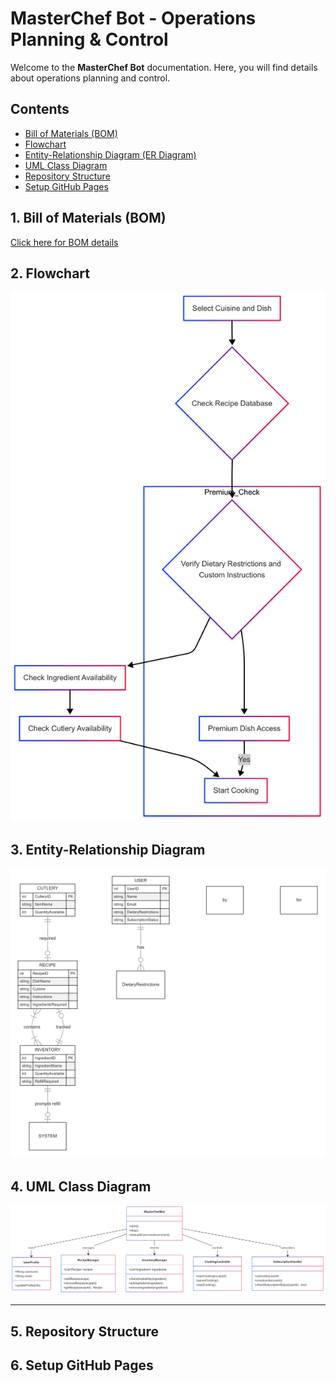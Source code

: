 # MasterChef Bot - Operations Planning & Control

Welcome to the **MasterChef Bot** documentation. Here, you will find details about operations planning and control.

## **Contents**
- [Bill of Materials (BOM)](docs/bom.md)
- [Flowchart](docs/flowchart.png)
- [Entity-Relationship Diagram (ER Diagram)](docs/er-diagram.png)
- [UML Class Diagram](docs/uml-diagram.png)
- [Repository Structure](#repository-structure)
- [Setup GitHub Pages](#setting-up-github-pages)

## **1. Bill of Materials (BOM)**
[Click here for BOM details](docs/bom.md)

## **2. Flowchart**
<div style="text-align: center;">
    <img src="docs/flowchart.png" alt="Flowchart" width="600" />
</div>

## **3. Entity-Relationship Diagram**
<div style="text-align: center;">
    <img src="docs/er-diagram.png" alt="ER Diagram" width="600" />
</div>

## **4. UML Class Diagram**
<div style="text-align: center;">
    <img src="docs/uml-diagram.png" alt="UML Diagram" width="600" />
</div>

---

## **5. Repository Structure**

## **6. Setup GitHub Pages**
